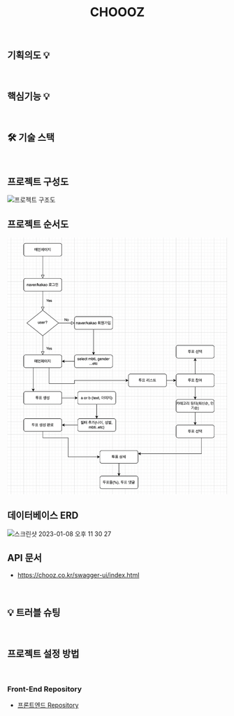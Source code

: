 # <div align="center"> CHOOOZ </div>

<br>

## 기획의도 💡

<br>

## 핵심기능 💡

<br>

## 🛠 기술 스택

<br>

## 프로젝트 구성도

<img width="960" alt="프로젝트 구조도" src="https://user-images.githubusercontent.com/67010993/235298066-79111193-5f71-447f-a799-47e009c072d8.jpg">

<br>

## 프로젝트 순서도

![img.png](img.png)

## 데이터베이스 ERD

<img width="958" alt="스크린샷 2023-01-08 오후 11 30 27" src="https://user-images.githubusercontent.com/67010993/211201859-36bf4a74-1243-42b1-881d-9ecb2b863cb2.png">

<br>

## API 문서

- https://chooz.co.kr/swagger-ui/index.html

<br>

## 💡 트러블 슈팅

<br>

## 프로젝트 설정 방법

<br>

### Front-End Repository

- [프론트엔드 Repository](https://github.com/choooz/client)
